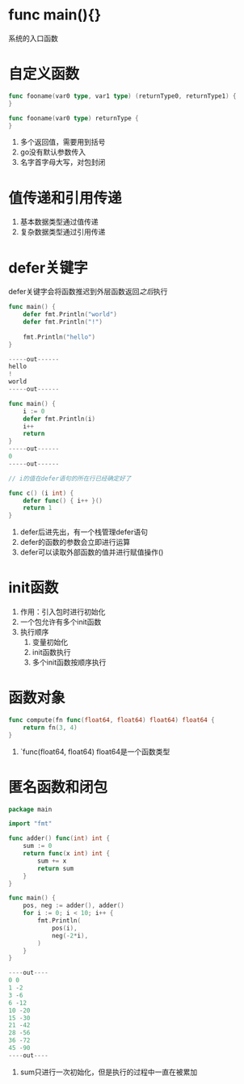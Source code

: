 # func main(){}
系统的入口函数

# 自定义函数
```go
func fooname(var0 type, var1 type) (returnType0, returnType1) {
}

func fooname(var0 type) returnType {
}
```
1. 多个返回值，需要用到括号
2. go没有默认参数传入
3. 名字首字母大写，对包封闭

# 值传递和引用传递
1. 基本数据类型通过值传递
2. 复杂数据类型通过引用传递

# defer关键字
defer关键字会将函数推迟到外层函数返回*之后*执行
```go
func main() {
	defer fmt.Println("world")
	defer fmt.Println("!")
	
	fmt.Println("hello")
}

-----out------
hello
!
world
-----out------

func main() {
	i := 0
    defer fmt.Println(i)
    i++
    return
}
-----out------
0
-----out------

// i的值在defer语句的所在行已经确定好了

func c() (i int) {
    defer func() { i++ }()
    return 1
}

```
1. defer后进先出，有一个栈管理defer语句
2. defer的函数的参数会立即进行运算
3. defer可以读取外部函数的值并进行赋值操作()

# init函数
1. 作用：引入包时进行初始化
2. 一个包允许有多个init函数
3. 执行顺序
	1. 变量初始化
	2. init函数执行
	3. 多个init函数按顺序执行
# 函数对象
```go
func compute(fn func(float64, float64) float64) float64 {
	return fn(3, 4)
}
```
1. `func(float64, float64) float64是一个函数类型
# 匿名函数和闭包
```go
package main

import "fmt"

func adder() func(int) int {
	sum := 0
	return func(x int) int {
		sum += x
		return sum
	}
}

func main() {
	pos, neg := adder(), adder()
	for i := 0; i < 10; i++ {
		fmt.Println(
			pos(i),
			neg(-2*i),
		)
	}
}

----out----
0 0
1 -2
3 -6
6 -12
10 -20
15 -30
21 -42
28 -56
36 -72
45 -90
----out----
```
1. sum只进行一次初始化，但是执行的过程中一直在被累加